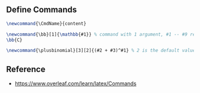 
## Define Commands

```tex
\newcommand{\CmdName}{content}

\newcommand{\bb}[1]{\mathbb{#1}} % command with 1 argument, #1 -- #9 refer to the arguments
\bb{C}

\newcommand{\plusbinomial}[3][2]{(#2 + #3)^#1} % 2 is the default value for the first argument
```

## Reference

- https://www.overleaf.com/learn/latex/Commands
